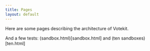 ```yaml
---
title: Pages
layout: default
---
```


Here are some pages describing the architecture of Votekit.

And a few tests: (sandbox.html)[sandbox.html] and (ten sandboxes)[ten.html]